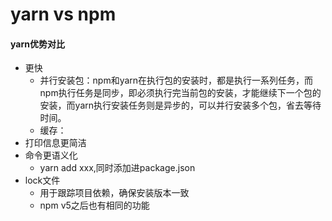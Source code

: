 # yarn vs npm

#### yarn优势对比

* 更快
    - 并行安装包：npm和yarn在执行包的安装时，都是执行一系列任务，而npm执行任务是同步，即必须执行完当前包的安装，才能继续下一个包的安装，而yarn执行安装任务则是异步的，可以并行安装多个包，省去等待时间。
    - 缓存：
* 打印信息更简洁
* 命令更语义化
    - yarn add xxx,同时添加进package.json
* lock文件
    - 用于跟踪项目依赖，确保安装版本一致
    - npm v5之后也有相同的功能
